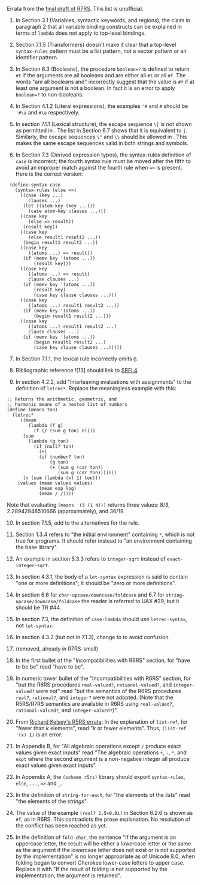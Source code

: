 Errata from the [final draft of R7RS](http://trac.sacrideo.us/wg/attachment/wiki/WikiStart/r7rs.pdf).  This list is unofficial.

1.  In Section 3.1 (Variables, syntactic keywords, and regions), the claim in paragraph 2 that all variable binding constructs can be explained in terms of `lambda` does not apply to top-level bindings.

2.  Section 7.1.5 (Transformers) doesn't make it clear that a top-level `syntax-rules` pattern must be a list pattern, not a vector pattern or an identifier pattern.

3.  In Section 6.3 (Booleans), the procedure `boolean=?` is defined to return `#t` if the arguments are all booleans and are either all `#t` or all `#f`.  The words "are all booleans and" incorrectly suggest that the value is `#f` if at least one argument is not a boolean.  In fact it is an error to apply `boolean=?` to non-booleans.

4. In Section 4.1.2 (Literal expressions), the examples `'#` and `#` should be `'#\a` and `#\a` respectively.

5. In section 7.1.1 (Lexical structure), the escape sequence `\|` is not shown as permitted in <string element>.  The list in Section 6.7 shows that it is equivalent to `|`.  Similarly, the escape sequences `\"` and `\\` should be allowed in <symbol element>.  This makes the same escape sequences valid in both strings and symbols.

6. In Section 7.3 (Derived expression types), the syntax-rules definition of `case` is incorrect; the fourth syntax rule must be moved after the fifth to avoid an improper match against the fourth rule when `=>` is present.  Here is the correct version:

```
 (define-syntax case
   (syntax-rules (else =>)
     ((case (key ...)
        clauses ...)
      (let ((atom-key (key ...)))
        (case atom-key clauses ...)))
     ((case key
        (else => result))
      (result key))
     ((case key
        (else result1 result2 ...))
      (begin result1 result2 ...))
     ((case key
        ((atoms ...) => result))
      (if (memv key '(atoms ...))
          (result key)))
     ((case key
        ((atoms ...) => result)
        clause clauses ...)
      (if (memv key '(atoms ...))
          (result key)
          (case key clause clauses ...)))
     ((case key
        ((atoms ...) result1 result2 ...))
      (if (memv key '(atoms ...))
          (begin result1 result2 ...)))
     ((case key
        ((atoms ...) result1 result2 ...)
        clause clauses ...)
      (if (memv key '(atoms ...))
          (begin result1 result2 ...)
          (case key clause clauses ...)))))
```

7. In Section 7.1.1, the lexical rule <special initial> incorrectly omits `@`.

8. Bibliographic reference ![13] should link to [SRFI 4](http://srfi.schemers.org/srfi-4/srfi-4.html).

9. In section 4.2.2, add "interleaving evaluations with assignments" to the definition of `letrec*`.  Replace the meaningless example with this:

```
;; Returns the arithmetic, geometric, and
;; harmonic means of a nested list of numbers
(define (means ton)
  (letrec*
     ((mean
        (lambda (f g)
          (f (/ (sum g ton) n))))
      (sum
        (lambda (g ton)
          (if (null? ton)
            (+)
            (if (number? ton)
                (g ton)
                (+ (sum g (car ton))
                   (sum g (cdr ton)))))))
      (n (sum (lambda (x) 1) ton)))
    (values (mean values values)
            (mean exp log)
            (mean / /))))
```

Note that evaluating `(means '(3 (1 4)))` returns three values: 8/3, 2.28942848510666 (approximately), and 36/19.

10.  In section 7.1.5, add <bytevector> to the alternatives for the <pattern datum> rule.

11. Section 1.3.4 refers to "the initial environment" containing `*`, which is not true for programs.  It should refer instead to "an environment containing the base library".

12.  An example in section 5.3.3 refers to `integer-sqrt` instead of `exact-integer-sqrt`.

13. In section 4.3.1, the body of a `let-syntax` expression is said to contain "one or more definitions"; it should be "zero or more definitions".

14. In section 6.6 for `char-upcase/downcase/foldcase` and 6.7 for `string-upcase/downcase/foldcase` the reader is referred to UAX #29, but it should be TR #44.

15. In section 7.3, the definition of `case-lambda` should use `letrec-syntax`, not `let-syntax`.

16. In section 4.3.2 (but not in 7.1.3), change <literal> to <pattern literal> to avoid confusion.

17. (removed, already in R7RS-small)

18. In the first bullet of the "Incompatibilities with R6RS" section, for "have to be be" read "have to be".

19. In numeric tower bullet of the "Incompatibilities with R6RS" section, for "but the R6RS procedures `real-valued?`, `rational-valued?`, and `integer-valued?` were not" read "but the semantics of the R6RS procedures `real?`, `rational?`, and `integer?` were not adopted.  (Note that the R5RS/R7RS semantics are available in R6RS using `real-valued?`, `rational-valued?`, and `integer-valued?`)".

20. From [Richard Kelsey's R5RS errata](http://www.mumble.net/~kelsey/r5rs-errata.html): In the explanation of `list-ref`, for "fewer than *k* elements", read "*k* or fewer elements". Thus, `(list-ref '(x) 1)` is an error.

21. In Appendix B, for "All algebraic operations except `/` produce exact values given exact inputs" read "The algebraic operations `+`, `-`, `*`, and `expt` where the second argument is a non-negative integer all produce exact values given exact inputs".

22. In Appendix A, the `(scheme r5rs)` library should export `syntax-rules`, `else`, `...`, `=>` and `_`.

23. In the definition of `string-for-each`, for "the elements of the *lists*" read "the elements of the *strings*".

24. The value of the example `(real? 2.5+0.0i)` in Section 6.2.6 is shown as `#f`, as in R6RS.  This contradicts the prose explanation.  No resolution of the conflict has been reached as yet.

25. In the definition of `fold-char`, the sentence "If the argument is an uppercase letter, the result will be either a lowercase letter or the same as the argument if the lowercase letter does not exist or is not supported by the implementation" is no longer appropriate as of Unicode 8.0, when folding began to convert Cherokee lower-case letters to upper case.  Replace it with "If the result of folding is not supported by the implementation, the argument is returned".
